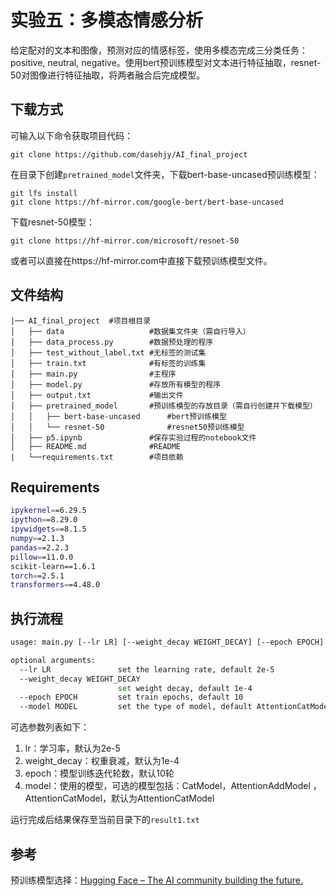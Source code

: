 # 实验五：多模态情感分析

给定配对的文本和图像，预测对应的情感标签，使用多模态完成三分类任务：positive, neutral, negative。使用bert预训练模型对文本进行特征抽取，resnet-50对图像进行特征抽取，将两者融合后完成模型。

## 下载方式

可输入以下命令获取项目代码：

```
git clone https://github.com/dasehjy/AI_final_project
```

在目录下创建`pretrained_model`文件夹，下载bert-base-uncased预训练模型：

```
git lfs install
git clone https://hf-mirror.com/google-bert/bert-base-uncased
```

下载resnet-50模型：

```
git clone https://hf-mirror.com/microsoft/resnet-50
```

或者可以直接在https://hf-mirror.com中直接下载预训练模型文件。

## 文件结构

```
|── AI_final_project  #项目根目录
│   ├── data                   #数据集文件夹（需自行导入）
│   ├── data_process.py        #数据预处理的程序
│   ├── test_without_label.txt #无标签的测试集
│   ├── train.txt              #有标签的训练集
│   ├── main.py                #主程序
│   ├── model.py               #存放所有模型的程序
│   ├── output.txt             #输出文件
│   ├── pretrained_model       #预训练模型的存放目录（需自行创建并下载模型）
│   │   ├── bert-base-uncased      #bert预训练模型
│   │   └── resnet-50              #resnet50预训练模型       
│   ├── p5.ipynb               #保存实验过程的notebook文件
│   ├── README.md              #README
|   └──requirements.txt        #项目依赖
```

## Requirements

```sh
ipykernel==6.29.5
ipython==8.29.0
ipywidgets==8.1.5
numpy==2.1.3
pandas==2.2.3
pillow==11.0.0
scikit-learn==1.6.1
torch==2.5.1
transformers==4.48.0
```

## 执行流程

```sh
usage: main.py [--lr LR] [--weight_decay WEIGHT_DECAY] [--epoch EPOCH] [--model MODEL]

optional arguments:
  --lr LR               set the learning rate, default 2e-5
  --weight_decay WEIGHT_DECAY
                        set weight decay, default 1e-4
  --epoch EPOCH         set train epochs, default 10
  --model MODEL         set the type of model, default AttentionCatModel
```

可选参数列表如下：

1. lr：学习率，默认为2e-5
2. weight_decay：权重衰减，默认为1e-4
3. epoch：模型训练迭代轮数，默认10轮
4. model：使用的模型，可选的模型包括：CatModel，AttentionAddModel ，AttentionCatModel，默认为AttentionCatModel

运行完成后结果保存至当前目录下的`result1.txt`

## 参考

预训练模型选择：[Hugging Face – The AI community building the future.](https://huggingface.co/)